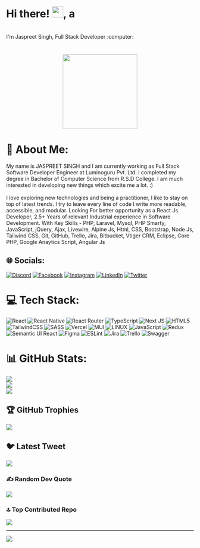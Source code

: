 <abc>
<h1 >Hi there! <img src="https://user-images.githubusercontent.com/42378118/110234147-e3259600-7f4e-11eb-95be-0c4047144dea.gif" width="30">, a</h1>
<br> I'm Jaspreet Singh, Full Stack Developer :computer:<br>
<h1 align="center"><a href="#"><img width="200" height="200" src="https://i.imgur.com/799y5A3.png"/></a></h1>

# 💫 About Me:
My name is JASPREET SINGH and I am currently working as Full Stack Software Developer Engineer at Luminoguru Pvt. Ltd. I completed my degree in Bachelor of Computer Science from R.S.D College. I am much interested in developing new things which excite me a lot. :)<br><br>I love exploring new technologies and being a practitioner, I like to stay on top of latest trends. I try to leave every line of code I write more readable, accessible, and modular. Looking For better opportunity as a React Js Developer, 2.5+ Years of relevant Industrial experience in Software Development. With Key Skills - PHP, Laravel, Mysql, PHP Smarty, JavaScript, jQuery, Ajax, Livewire, Alpine Js,  Html, CSS, Bootstrap, Node Js, Tailwind CSS, Git, GitHub, Trello, Jira, Bitbucket, Vtiger CRM, Eclipse, Core PHP, Google Anaytics Script, Angular Js


## 🌐 Socials:
[![Discord](https://img.shields.io/badge/Discord-%237289DA.svg?logo=discord&logoColor=white)](https://discord.gg/gyanish0#3646) [![Facebook](https://img.shields.io/badge/Facebook-%231877F2.svg?logo=Facebook&logoColor=white)](https://www.facebook.com/gyanishanurag) [![Instagram](https://img.shields.io/badge/Instagram-%23E4405F.svg?logo=Instagram&logoColor=white)](https://instagram.com/iamjaspreetjaura) [![LinkedIn](https://img.shields.io/badge/LinkedIn-%230077B5.svg?logo=linkedin&logoColor=white)](https://linkedin.com/in/gyanish0) [![Twitter](https://img.shields.io/badge/Twitter-%231DA1F2.svg?logo=Twitter&logoColor=white)](https://twitter.com/srivastavgyani1) 

# 💻 Tech Stack:
![React](https://img.shields.io/badge/react-%2320232a.svg?style=for-the-badge&logo=react&logoColor=%2361DAFB) ![React Native](https://img.shields.io/badge/react_native-%2320232a.svg?style=for-the-badge&logo=react&logoColor=%2361DAFB) ![React Router](https://img.shields.io/badge/React_Router-CA4245?style=for-the-badge&logo=react-router&logoColor=white) ![TypeScript](https://img.shields.io/badge/typescript-%23007ACC.svg?style=for-the-badge&logo=typescript&logoColor=white) ![Next JS](https://img.shields.io/badge/Next-black?style=for-the-badge&logo=next.js&logoColor=white) ![HTML5](https://img.shields.io/badge/html5-%23E34F26.svg?style=for-the-badge&logo=html5&logoColor=white) ![TailwindCSS](https://img.shields.io/badge/tailwindcss-%2338B2AC.svg?style=for-the-badge&logo=tailwind-css&logoColor=white) ![SASS](https://img.shields.io/badge/SASS-hotpink.svg?style=for-the-badge&logo=SASS&logoColor=white) ![Vercel](https://img.shields.io/badge/vercel-%23000000.svg?style=for-the-badge&logo=vercel&logoColor=white) ![MUI](https://img.shields.io/badge/MUI-%230081CB.svg?style=for-the-badge&logo=material-ui&logoColor=white) ![LINUX](https://img.shields.io/badge/Linux-FCC624?style=for-the-badge&logo=linux&logoColor=black) ![JavaScript](https://img.shields.io/badge/javascript-%23323330.svg?style=for-the-badge&logo=javascript&logoColor=%23F7DF1E) ![Redux](https://img.shields.io/badge/redux-%23593d88.svg?style=for-the-badge&logo=redux&logoColor=white) ![Semantic UI React](https://img.shields.io/badge/Semantic%20UI%20React-%2335BDB2.svg?style=for-the-badge&logo=SemanticUIReact&logoColor=white) 	![Figma](https://img.shields.io/badge/figma-%23F24E1E.svg?style=for-the-badge&logo=figma&logoColor=white) ![ESLint](https://img.shields.io/badge/ESLint-4B3263?style=for-the-badge&logo=eslint&logoColor=white) ![Jira](https://img.shields.io/badge/jira-%230A0FFF.svg?style=for-the-badge&logo=jira&logoColor=white) ![Trello](https://img.shields.io/badge/Trello-%23026AA7.svg?style=for-the-badge&logo=Trello&logoColor=white) ![Swagger](https://img.shields.io/badge/-Swagger-%23Clojure?style=for-the-badge&logo=swagger&logoColor=white)
# 📊 GitHub Stats:
![](https://github-readme-stats.vercel.app/api?username=gyanish0&theme=vue-dark&hide_border=false&include_all_commits=true&count_private=true)<br/>
![](https://github-readme-streak-stats.herokuapp.com/?user=gyanish0&theme=vue-dark&hide_border=false)<br/>
![](https://github-readme-stats.vercel.app/api/top-langs/?username=gyanish0&theme=vue-dark&hide_border=false&include_all_commits=true&count_private=true&layout=compact)

## 🏆 GitHub Trophies
![](https://github-profile-trophy.vercel.app/?username=gyanish0&theme=discord&no-frame=false&no-bg=true&margin-w=4)

## 🐦 Latest Tweet
[![](https://gtce.itsvg.in/api?username=https://twitter.com/srivastavgyani1)](https://github.com/VishwaGauravIn/github-twitter-card-embed)

### ✍️ Random Dev Quote
  
![](https://quotes-github-readme.vercel.app/api?type=horizontal&theme=radical)

### 🔝 Top Contributed Repo
![](https://github-contributor-stats.vercel.app/api?username=gyanish0&limit=5&theme=dark&combine_all_yearly_contributions=true)

---
[![](https://visitcount.itsvg.in/api?id=gyanish0&icon=2&color=8)](https://visitcount.itsvg.in)
